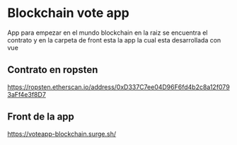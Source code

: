 # Blockchain vote app

App para empezar en el mundo blockchain en la raiz se encuentra el contrato y en la carpeta de front esta la app la cual esta desarrollada con vue

## Contrato en ropsten

https://ropsten.etherscan.io/address/0xD337C7ee04D96F6fd4b2c8a12f0793aFf4e3f8D7

## Front de la app

https://voteapp-blockchain.surge.sh/
